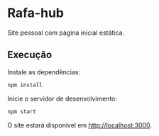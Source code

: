 # Rafa-hub

Site pessoal com página inicial estática.

## Execução

Instale as dependências:

```bash
npm install
```

Inicie o servidor de desenvolvimento:

```bash
npm start
```

O site estará disponível em [http://localhost:3000](http://localhost:3000).
